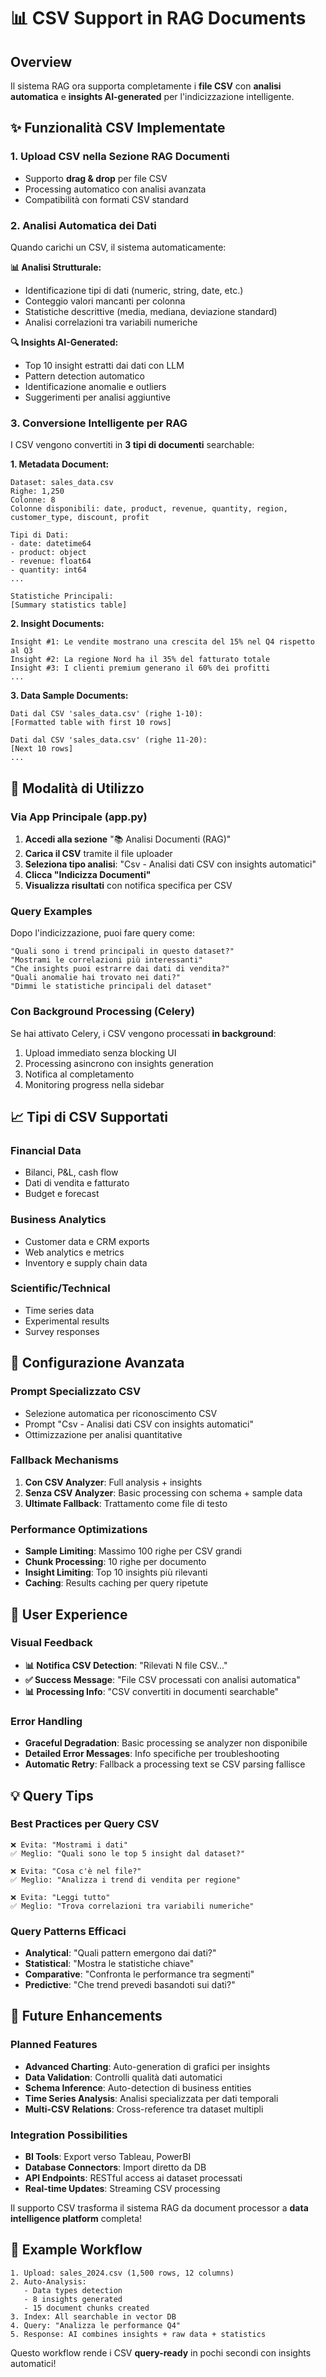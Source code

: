 # 📊 CSV Support in RAG Documents

## Overview

Il sistema RAG ora supporta completamente i **file CSV** con **analisi automatica** e **insights AI-generated** per l'indicizzazione intelligente.

## ✨ Funzionalità CSV Implementate

### 1. **Upload CSV nella Sezione RAG Documenti**
- Supporto **drag & drop** per file CSV
- Processing automatico con analisi avanzata
- Compatibilità con formati CSV standard

### 2. **Analisi Automatica dei Dati**
Quando carichi un CSV, il sistema automaticamente:

**📊 Analisi Strutturale:**
- Identificazione tipi di dati (numeric, string, date, etc.)
- Conteggio valori mancanti per colonna
- Statistiche descrittive (media, mediana, deviazione standard)
- Analisi correlazioni tra variabili numeriche

**🔍 Insights AI-Generated:**
- Top 10 insight estratti dai dati con LLM
- Pattern detection automatico
- Identificazione anomalie e outliers
- Suggerimenti per analisi aggiuntive

### 3. **Conversione Intelligente per RAG**
I CSV vengono convertiti in **3 tipi di documenti** searchable:

**1. Metadata Document:**
```
Dataset: sales_data.csv
Righe: 1,250
Colonne: 8
Colonne disponibili: date, product, revenue, quantity, region, customer_type, discount, profit

Tipi di Dati:
- date: datetime64
- product: object
- revenue: float64
- quantity: int64
...

Statistiche Principali:
[Summary statistics table]
```

**2. Insight Documents:**
```
Insight #1: Le vendite mostrano una crescita del 15% nel Q4 rispetto al Q3
Insight #2: La regione Nord ha il 35% del fatturato totale
Insight #3: I clienti premium generano il 60% dei profitti
...
```

**3. Data Sample Documents:**
```
Dati dal CSV 'sales_data.csv' (righe 1-10):
[Formatted table with first 10 rows]

Dati dal CSV 'sales_data.csv' (righe 11-20):
[Next 10 rows]
...
```

## 🎯 Modalità di Utilizzo

### Via App Principale (app.py)

1. **Accedi alla sezione** "📚 Analisi Documenti (RAG)"
2. **Carica il CSV** tramite il file uploader
3. **Seleziona tipo analisi**: "Csv - Analisi dati CSV con insights automatici"
4. **Clicca "Indicizza Documenti"**
5. **Visualizza risultati** con notifica specifica per CSV

### Query Examples

Dopo l'indicizzazione, puoi fare query come:
```
"Quali sono i trend principali in questo dataset?"
"Mostrami le correlazioni più interessanti"
"Che insights puoi estrarre dai dati di vendita?"
"Quali anomalie hai trovato nei dati?"
"Dimmi le statistiche principali del dataset"
```

### Con Background Processing (Celery)

Se hai attivato Celery, i CSV vengono processati **in background**:
1. Upload immediato senza blocking UI
2. Processing asincrono con insights generation
3. Notifica al completamento
4. Monitoring progress nella sidebar

## 📈 Tipi di CSV Supportati

### Financial Data
- Bilanci, P&L, cash flow
- Dati di vendita e fatturato
- Budget e forecast

### Business Analytics
- Customer data e CRM exports
- Web analytics e metrics
- Inventory e supply chain data

### Scientific/Technical
- Time series data
- Experimental results
- Survey responses

## 🔧 Configurazione Avanzata

### Prompt Specializzato CSV
- Selezione automatica per riconoscimento CSV
- Prompt "Csv - Analisi dati CSV con insights automatici"
- Ottimizzazione per analisi quantitative

### Fallback Mechanisms
1. **Con CSV Analyzer**: Full analysis + insights
2. **Senza CSV Analyzer**: Basic processing con schema + sample data
3. **Ultimate Fallback**: Trattamento come file di testo

### Performance Optimizations
- **Sample Limiting**: Massimo 100 righe per CSV grandi
- **Chunk Processing**: 10 righe per documento
- **Insight Limiting**: Top 10 insights più rilevanti
- **Caching**: Results caching per query ripetute

## 🎨 User Experience

### Visual Feedback
- **📊 Notifica CSV Detection**: "Rilevati N file CSV..."
- **✅ Success Message**: "File CSV processati con analisi automatica"
- **📊 Processing Info**: "CSV convertiti in documenti searchable"

### Error Handling
- **Graceful Degradation**: Basic processing se analyzer non disponibile
- **Detailed Error Messages**: Info specifiche per troubleshooting
- **Automatic Retry**: Fallback a processing text se CSV parsing fallisce

## 💡 Query Tips

### Best Practices per Query CSV
```
❌ Evita: "Mostrami i dati"
✅ Meglio: "Quali sono le top 5 insight dal dataset?"

❌ Evita: "Cosa c'è nel file?"
✅ Meglio: "Analizza i trend di vendita per regione"

❌ Evita: "Leggi tutto"
✅ Meglio: "Trova correlazioni tra variabili numeriche"
```

### Query Patterns Efficaci
- **Analytical**: "Quali pattern emergono dai dati?"
- **Statistical**: "Mostra le statistiche chiave"
- **Comparative**: "Confronta le performance tra segmenti"
- **Predictive**: "Che trend prevedi basandoti sui dati?"

## 🚀 Future Enhancements

### Planned Features
- **Advanced Charting**: Auto-generation di grafici per insights
- **Data Validation**: Controlli qualità dati automatici
- **Schema Inference**: Auto-detection di business entities
- **Time Series Analysis**: Analisi specializzata per dati temporali
- **Multi-CSV Relations**: Cross-reference tra dataset multipli

### Integration Possibilities
- **BI Tools**: Export verso Tableau, PowerBI
- **Database Connectors**: Import diretto da DB
- **API Endpoints**: RESTful access ai dataset processati
- **Real-time Updates**: Streaming CSV processing

Il supporto CSV trasforma il sistema RAG da document processor a **data intelligence platform** completa!

## 🎯 Example Workflow

```
1. Upload: sales_2024.csv (1,500 rows, 12 columns)
2. Auto-Analysis: 
   - Data types detection
   - 8 insights generated
   - 15 document chunks created
3. Index: All searchable in vector DB
4. Query: "Analizza le performance Q4"
5. Response: AI combines insights + raw data + statistics
```

Questo workflow rende i CSV **query-ready** in pochi secondi con insights automatici!